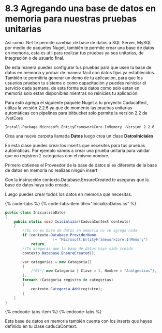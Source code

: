 # 8.3 Agregando una base de datos en memoria para nuestras pruebas unitarias

Así como .Net te permite cambiar de base de datos a SQL Server, MySQL por medio de paquetes Nuget, también te permite crear una base de datos en memoria, esta es útil para realizar tus pruebas ya sea unitarias, de integración o de usuario final.

De esta manera puedes configurar tus pruebas para que usen tu base de datos en memoria y probar de manera fácil con datos fijos ya establecidos. También te permitiría generar un demo de tu aplicación, para que los usuarios prueben tu sistema o como capacitación y puedes reiniciar el servicio cada semana, de esta forma sus datos como solo estan en memoria solo estan disponibles mientras no reinicies tu aplicación.

Para esto agrega el siguiente paquete Nuget a tu proyecto CaducaRest, utiliza la versión 2.2.6 ya que de momento las pruebas unitarias automáticas con pipelines para bitbucket solo permite la versión 2.2 de .NetCore

```text
Install-Package Microsoft.EntityFrameworkCore.InMemory -Version 2.2.6
```

Crea una nueva carpeta llamada **Datos** luego crea un clase **DatosIniciales** 

En esta clase puedes crear los inserts que necesites para tus pruebas automáticas. Por ejemplo vamos a crear una prueba unitaria para validar que no registren 2 categorias con el mismo nombre.

Primero obtienes el Proveedor de la base de datos si es diferente de la base de datos en memoria no realizas ningún insert

Con la instrucción contexto.Database.EnsureCreated te aseguras que la base de datos haya sido creada.

Luego puedes crear todos los datos en memoria que necesitas. 

{% code-tabs %}
{% code-tabs-item title="InicializaDatos.cs" %}
```csharp
public class InicializaDatos
{
    public static void Inicializar(CaducaContext contexto)
    {
        //Si no es base de datos en memoria no se agrega nada
        if (contexto.Database.ProviderName
                      != "Microsoft.EntityFrameworkCore.InMemory")
            return;
        //Te aseguras que la base de datos haya sido creada
        contexto.Database.EnsureCreated();

        var categorias = new Categoria[]
        {
            /*01*/ new Categoria { Clave = 1, Nombre = "Análgesicos"},
        };
        foreach (Categoria registro in categorias)
        {
            contexto.Categoria.Add(registro);
        }
    }
}          
```
{% endcode-tabs-item %}
{% endcode-tabs %}

Esta base de datos en memoria también cuenta con los inserts que hayas definido en tu clase caducaContext.

